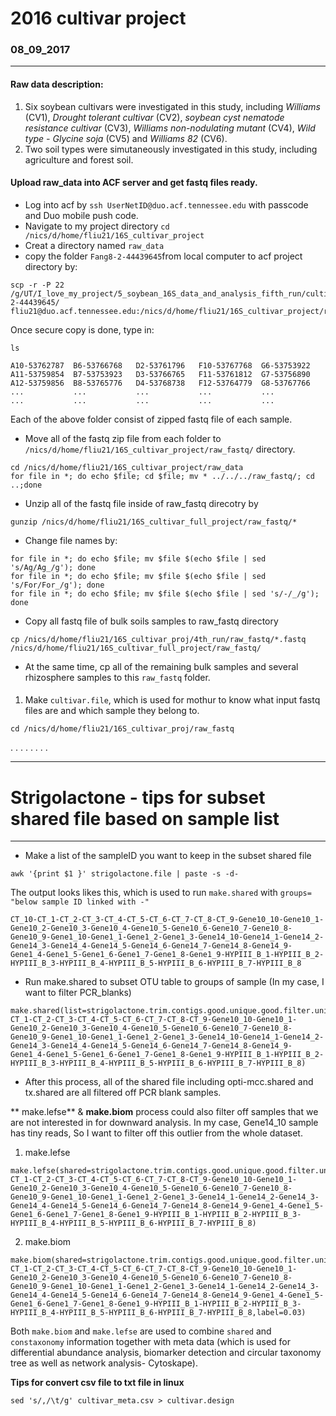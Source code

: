 #                                             2016 cultivar project

###                                               08_09_2017


-------

#### Raw data description: 
1. Six soybean cultivars were investigated in this study, including *Williams* (CV1), *Drought tolerant cultivar* (CV2), *soybean cyst nematode resistance cultivar* (CV3), *Williams non-nodulating mutant* (CV4), *Wild type - Glycine soja* (CV5) and *Williams 82* (CV6).
2. Two soil types were simutaneously investigated in this study, including agriculture and forest soil.

#### Upload raw_data into ACF server and get fastq files ready.

* Log into acf by ```ssh UserNetID@duo.acf.tennessee.edu``` with passcode and Duo mobile push code.
* Navigate to my project directory `` cd /nics/d/home/fliu21/16S_cultivar_project ``
* Creat a directory named ``raw_data``
* copy the folder ``Fang8-2-44439645``from local computer to acf project directory by:
```
scp -r -P 22 /g/UT/I_love_my_project/5_soybean_16S_data_and_analysis_fifth_run/cultivar_project/Fang8-2-44439645/ fliu21@duo.acf.tennessee.edu:/nics/d/home/fliu21/16S_cultivar_project/raw_data
```
Once secure copy is done, type in:

``ls``
```
A10-53762787  B6-53766768   D2-53761796   F10-53767768  G6-53753922
A11-53759854  B7-53753923   D3-53766765   F11-53761812  G7-53756890
A12-53759856  B8-53765776   D4-53768738   F12-53764779  G8-53767766
...           ...           ...           ...           ...
...           ...           ...           ...           ...
```
Each of the above folder consist of zipped fastq file of each sample.
* Move all of the fastq zip file from each folder to ``/nics/d/home/fliu21/16S_cultivar_project/raw_fastq/`` directory.

```
cd /nics/d/home/fliu21/16S_cultivar_project/raw_data
for file in *; do echo $file; cd $file; mv * ../../../raw_fastq/; cd ..;done
```
* Unzip all of the fastq file inside of raw_fastq direcotry by
```
gunzip /nics/d/home/fliu21/16S_cultivar_full_project/raw_fastq/*
```
* Change file names by:

```
for file in *; do echo $file; mv $file $(echo $file | sed 's/Ag/Ag_/g'); done
for file in *; do echo $file; mv $file $(echo $file | sed 's/For/For_/g'); done
for file in *; do echo $file; mv $file $(echo $file | sed 's/-/_/g'); done
```
* Copy all fastq file of bulk soils samples to raw_fastq directory
```
cp /nics/d/home/fliu21/16S_cultivar_proj/4th_run/raw_fastq/*.fastq  /nics/d/home/fliu21/16S_cultivar_full_project/raw_fastq/
```
* At the same time, cp all of the remaining bulk samples and several rhizosphere samples to this ``raw_fastq`` folder.

#### 
1. Make ``cultivar.file``, which is used for mothur to know what input fastq files are and which sample they belong to.

```
cd /nics/d/home/fliu21/16S_cultivar_proj/raw_fastq

```


.
.
.
.
.
.
.
.



----------------
# Strigolactone - tips for subset shared file based on sample list

----------------

* Make a list of the sampleID you want to keep in the subset shared file
```
awk '{print $1 }' strigolactone.file | paste -s -d-
```
The output looks likes this, which is used to run ``make.shared`` with ``groups= "below sample ID linked with -"``
```
CT_10-CT_1-CT_2-CT_3-CT_4-CT_5-CT_6-CT_7-CT_8-CT_9-Gene10_10-Gene10_1-Gene10_2-Gene10_3-Gene10_4-Gene10_5-Gene10_6-Gene10_7-Gene10_8-Gene10_9-Gene1_10-Gene1_1-Gene1_2-Gene1_3-Gene14_10-Gene14_1-Gene14_2-Gene14_3-Gene14_4-Gene14_5-Gene14_6-Gene14_7-Gene14_8-Gene14_9-Gene1_4-Gene1_5-Gene1_6-Gene1_7-Gene1_8-Gene1_9-HYPIII_B_1-HYPIII_B_2-HYPIII_B_3-HYPIII_B_4-HYPIII_B_5-HYPIII_B_6-HYPIII_B_7-HYPIII_B_8
```
* Run make.shared to subset OTU table to groups of sample (In my case, I want to filter PCR\_blanks)

```
make.shared(list=strigolactone.trim.contigs.good.unique.good.filter.unique.precluster.pick.pick.opti_mcc.unique_list.list,count=strigolactone.trim.contigs.good.unique.good.filter.unique.precluster.denovo.vsearch.pick.pick.count_table,label=0.03,groups=CT_10-CT_1-CT_2-CT_3-CT_4-CT_5-CT_6-CT_7-CT_8-CT_9-Gene10_10-Gene10_1-Gene10_2-Gene10_3-Gene10_4-Gene10_5-Gene10_6-Gene10_7-Gene10_8-Gene10_9-Gene1_10-Gene1_1-Gene1_2-Gene1_3-Gene14_10-Gene14_1-Gene14_2-Gene14_3-Gene14_4-Gene14_5-Gene14_6-Gene14_7-Gene14_8-Gene14_9-Gene1_4-Gene1_5-Gene1_6-Gene1_7-Gene1_8-Gene1_9-HYPIII_B_1-HYPIII_B_2-HYPIII_B_3-HYPIII_B_4-HYPIII_B_5-HYPIII_B_6-HYPIII_B_7-HYPIII_B_8)
```
* After this process, all of the shared file including opti-mcc.shared and tx.shared are all filtered off PCR blank samples.

** make.lefse** & **make.biom** process could also filter off samples that we are not interested in for downward analysis. In my case, Gene14\_10 sample has tiny reads, So I want to filter off this outlier from the whole dataset.

1) make.lefse 
```
make.lefse(shared=strigolactone.trim.contigs.good.unique.good.filter.unique.precluster.pick.pick.opti_mcc.unique_list.0.03.shared,constaxonomy=strigolactone.trim.contigs.good.unique.good.filter.unique.precluster.pick.pick.opti_mcc.unique_list.0.03.cons.taxonomy,label=0.03,design=design.txt,groups=CT_10-CT_1-CT_2-CT_3-CT_4-CT_5-CT_6-CT_7-CT_8-CT_9-Gene10_10-Gene10_1-Gene10_2-Gene10_3-Gene10_4-Gene10_5-Gene10_6-Gene10_7-Gene10_8-Gene10_9-Gene1_10-Gene1_1-Gene1_2-Gene1_3-Gene14_1-Gene14_2-Gene14_3-Gene14_4-Gene14_5-Gene14_6-Gene14_7-Gene14_8-Gene14_9-Gene1_4-Gene1_5-Gene1_6-Gene1_7-Gene1_8-Gene1_9-HYPIII_B_1-HYPIII_B_2-HYPIII_B_3-HYPIII_B_4-HYPIII_B_5-HYPIII_B_6-HYPIII_B_7-HYPIII_B_8)
```
2) make.biom
```
make.biom(shared=strigolactone.trim.contigs.good.unique.good.filter.unique.precluster.pick.pick.opti_mcc.unique_list.0.03.shared,constaxonomy=strigolactone.trim.contigs.good.unique.good.filter.unique.precluster.pick.pick.opti_mcc.unique_list.0.03.cons.taxonomy,metadata=design.txt,groups=CT_10-CT_1-CT_2-CT_3-CT_4-CT_5-CT_6-CT_7-CT_8-CT_9-Gene10_10-Gene10_1-Gene10_2-Gene10_3-Gene10_4-Gene10_5-Gene10_6-Gene10_7-Gene10_8-Gene10_9-Gene1_10-Gene1_1-Gene1_2-Gene1_3-Gene14_1-Gene14_2-Gene14_3-Gene14_4-Gene14_5-Gene14_6-Gene14_7-Gene14_8-Gene14_9-Gene1_4-Gene1_5-Gene1_6-Gene1_7-Gene1_8-Gene1_9-HYPIII_B_1-HYPIII_B_2-HYPIII_B_3-HYPIII_B_4-HYPIII_B_5-HYPIII_B_6-HYPIII_B_7-HYPIII_B_8,label=0.03)
```
Both ``make.biom`` and ``make.lefse`` are used to combine ``shared`` and ``constaxonomy`` information together with meta data (which is used for differential abundance analysis, biomarker detection and circular taxonomy tree as well as network analysis- Cytoskape).  




**Tips for convert csv file to txt file in linux**

```
sed 's/,/\t/g' cultivar_meta.csv > cultivar.design
```


